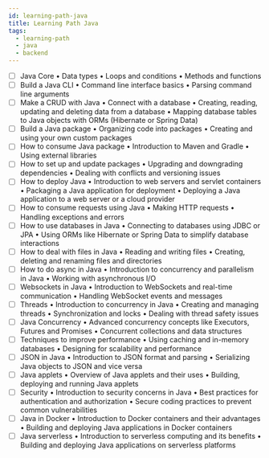 ```yaml
---
id: learning-path-java
title: Learning Path Java
tags:
  - learning-path
  - java
  - backend
---
```


- [ ] Java Core
      • Data types
      • Loops and conditions
      • Methods and functions
- [ ] Build a Java CLI
      • Command line interface basics
      • Parsing command line arguments
- [ ] Make a CRUD with Java
      • Connect with a database
      • Creating, reading, updating and deleting data from a database
      • Mapping database tables to Java objects with ORMs (Hibernate or Spring Data)
- [ ] Build a Java package
      • Organizing code into packages
      • Creating and using your own custom packages
- [ ] How to consume Java package
      • Introduction to Maven and Gradle
      • Using external libraries
- [ ] How to set up and update packages
      • Upgrading and downgrading dependencies
      • Dealing with conflicts and versioning issues
- [ ] How to deploy Java
      • Introduction to web servers and servlet containers
      • Packaging a Java application for deployment
      • Deploying a Java application to a web server or a cloud provider
- [ ] How to consume requests using Java
      • Making HTTP requests
      • Handling exceptions and errors
- [ ] How to use databases in Java
      • Connecting to databases using JDBC or JPA
      • Using ORMs like Hibernate or Spring Data to simplify database interactions
- [ ] How to deal with files in Java
      • Reading and writing files
      • Creating, deleting and renaming files and directories
- [ ] How to do async in Java
      • Introduction to concurrency and parallelism in Java
      • Working with asynchronous I/O
- [ ] Websockets in Java
      • Introduction to WebSockets and real-time communication
      • Handling WebSocket events and messages
- [ ] Threads
      • Introduction to concurrency in Java
      • Creating and managing threads
      • Synchronization and locks
      • Dealing with thread safety issues
- [ ] Java Concurrency
      • Advanced concurrency concepts like Executors, Futures and Promises
      • Concurrent collections and data structures
- [ ] Techniques to improve performance
      • Using caching and in-memory databases
      • Designing for scalability and performance
- [ ] JSON in Java
      • Introduction to JSON format and parsing
      • Serializing Java objects to JSON and vice versa
- [ ] Java applets
      • Overview of Java applets and their uses
      • Building, deploying and running Java applets
- [ ] Security
      • Introduction to security concerns in Java
      • Best practices for authentication and authorization
      • Secure coding practices to prevent common vulnerabilities
- [ ] Java in Docker
      • Introduction to Docker containers and their advantages
      • Building and deploying Java applications in Docker containers
- [ ] Java serverless
      • Introduction to serverless computing and its benefits
      • Building and deploying Java applications on serverless platforms

